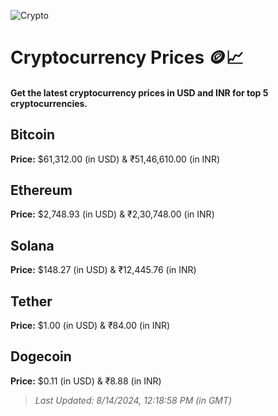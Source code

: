 
![Crypto](https://www.techguide.com.au/wp-content/uploads/2020/11/crypto3.jpeg)

# Cryptocurrency Prices 🪙📈

#### Get the latest cryptocurrency prices in USD and INR for top 5 cryptocurrencies.

## Bitcoin

**Price:** $61,312.00 (in USD) & ₹51,46,610.00 (in INR)

## Ethereum

**Price:** $2,748.93 (in USD) & ₹2,30,748.00 (in INR)

## Solana

**Price:** $148.27 (in USD) & ₹12,445.76 (in INR)

## Tether

**Price:** $1.00 (in USD) & ₹84.00 (in INR)

## Dogecoin

**Price:** $0.11 (in USD) & ₹8.88 (in INR)

> _Last Updated: 8/14/2024, 12:18:58 PM (in GMT)_
